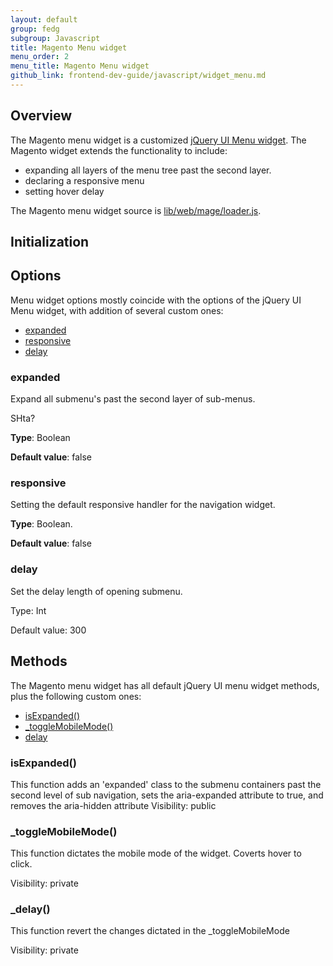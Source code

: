 ```yaml
---
layout: default
group: fedg
subgroup: Javascript
title: Magento Menu widget
menu_order: 2
menu_title: Magento Menu widget
github_link: frontend-dev-guide/javascript/widget_menu.md
---
```

<h2>Overview</h2>

The Magento menu widget is a customized <a href="http://api.jqueryui.com/menu/" target="_blank">jQuery UI Menu widget</a>. The Magento widget extends the functionality to include:
<ul>
<li>expanding all layers of the menu tree past the second layer.</li>
<li>declaring a responsive menu</li>
<li>setting hover delay</li>
</ul>
The Magento menu widget source is <a href="{{site.mage2000url}}lib/web/mage/loader.js" target="_blank">lib/web/mage/loader.js</a>.

<h2 id="menu_init">Initialization</h2>

<h2 id="menu_options">Options</h2>
Menu widget options mostly coincide with the options of the jQuery UI Menu widget, with addition of several custom ones:
<ul>
<li><a href="#m_expanded">expanded</a></li>
<li><a href="#m_responsive">responsive</a></li>
<li><a href="#m_delay">delay</a></li>

</ul>

<h3 id="#m_expanded">expanded</h3>
Expand all submenu's past the second layer of sub-menus.
<p class="q">SHta?</p>

**Type**: Boolean

**Default value**: false

<h3 id="#m_responsive">responsive</h3>
Setting the default responsive handler for the navigation widget.

**Type**: Boolean.

**Default value**: false

<h3 id="#m_delay">delay</h3>
Set the delay length of opening submenu.

Type: Int

Default value: 300

<h2>Methods</h2>
The Magento menu widget has all default jQuery UI menu widget methods, plus the following custom ones:

<ul>
<li><a href="#m_isexpanded">isExpanded()</a></li>
<li><a href="#m_toggleMobileMode">_toggleMobileMode()</a></li>
<li><a href="#m_delay">delay</a></li>

</ul>

<h3>isExpanded()</h3>
This function adds an 'expanded' class to the submenu containers past the second level of sub navigation, sets the aria-expanded attribute to true, and removes the aria-hidden attribute
Visibility: public
<h3>_toggleMobileMode()</h3>
This function dictates the mobile mode of the widget. Coverts hover to click.

Visibility: private
<h3>_delay()</h3>
This function revert the changes dictated in the _toggleMobileMode

 Visibility: private